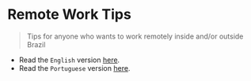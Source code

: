 # Remote Work Tips

> Tips for anyone who wants to work remotely inside and/or outside Brazil  

- Read the `English` version [here](https://github.com/WendellAdriel/remote-work-tips/blob/master/remote-work.md).
- Read the `Portuguese` version [here](https://github.com/WendellAdriel/remote-work-tips/blob/master/remote-work-pt-br.md).
